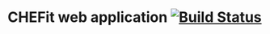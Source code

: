 # CHEFit web application [![Build Status](https://travis-ci.org/wscoble/gochefit-web.svg?branch=master)](https://travis-ci.org/wscoble/gochefit-web)
